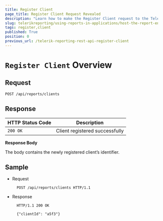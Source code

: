 ```yaml
---
title: Register Client
page_title: Register Client Request Revealed
description: "Learn how to make the Register Client request to the Telerik Reporting REST Service and what response to expect."
slug: telerikreporting/using-reports-in-applications/host-the-report-engine-remotely/telerik-reporting-rest-services/rest-api-reference/clients-api/register-client
tags: register,client
published: True
position: 0
previous_url: /telerik-reporting-rest-api-register-client
---
```


# `Register Client` Overview

## Request

	POST /api/reports/clients

## Response

| HTTP Status Code | Description |
| ------ | ------ |
|`200 OK`|Client registered successfully|

__Response Body__

The body contains the newly registered client’s identifier.

## Sample

* Request

		POST /api/reports/clients HTTP/1.1

* Response

		HTTP/1.1 200 OK

		{"clientId": "a5f3"}
